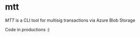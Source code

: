 # mtt

*MTT* is a CLI tool for multisig transactions via Azure Blob Storage

Code in productions :)
